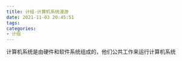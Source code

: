 ```yaml
---
title: 计组-计算机系统漫游
date: 2021-11-03 20:45:51
tags:
categories:
- 计组
---
```

计算机系统是由硬件和软件系统组成的，他们公共工作来运行计算机系统
